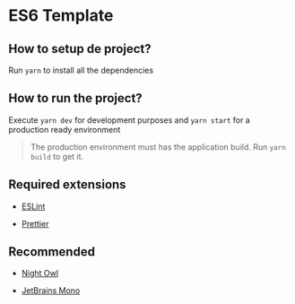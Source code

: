 # ES6 Template

## How to setup de project?

Run `yarn` to install all the dependencies

## How to run the project?

Execute `yarn dev` for development purposes and `yarn start` for a production
ready environment

> The production environment must has the application build. Run `yarn build` to
> get it.

## Required extensions

- [ESLint](https://marketplace.visualstudio.com/items?itemName=dbaeumer.vscode-eslint)

- [Prettier](https://marketplace.visualstudio.com/items?itemName=esbenp.prettier-vscode)

## Recommended

- [Night Owl](https://marketplace.visualstudio.com/items?itemName=sdras.night-owl)

- [JetBrains Mono](https://www.jetbrains.com/lp/mono/)
